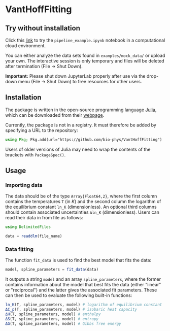 # VantHoffFitting



## Try without installation

Click this [link](https://notebooks.mpcdf.mpg.de/binder/v2/git/https%3A%2F%2Fgitlab.mpcdf.mpg.de%2Fjabuller%2Fvanthofffitting/HEAD?labpath=examples%2Fpipeline_example.ipynb) to try the `pipeline_example.ipynb` notebook in a computational cloud environment.  

You can either analyze the data sets found in `examples/mock_data/` or upload your own.  The interactive session is only temporary and files will be deleted after termination (File -> Shut Down).  

**Important:** Please shut down JupyterLab properly after use via the drop-down menu (File -> Shut Down) to free resources for other users.  



## Installation

The package is written in the open-source programming language [Julia](https://github.com/JuliaLang/julia), which can be downloaded from their [webpage](https://julialang.org/downloads/#download_julia).  

Currently, the package is not in a registry.  It must therefore be added by specifying a URL to the repository:
```julia
using Pkg; Pkg.add(url="https://github.com/bio-phys/VantHoffFitting")
```
Users of older versions of Julia may need to wrap the contents of the brackets with `PackageSpec()`.  



## Usage

### Importing data

The data should be of the type `Array{Float64,2}`, where the first column contains the temperatures `T` (in *K*) and the second column the logarithm of the equilibrium constant `ln_K` (dimensionless).  An optional third columns should contain associated uncertainties `∆ln_K` (dimensionless).  Users can read their data in from file as follows:
```julia
using DelimitedFiles

data = readdlm(file_name)
```



### Data fitting

The function `fit_data` is used to find the best model that fits the data:
```julia
model, spline_parameters = fit_data(data)
```
It outputs a string `model` and an array `spline_parameters`, where the former contains information about the model that best fits the data (either "linear" or "reciprocal") and the latter gives the associated fit parameters.  These can then be used to evaluate the following built-in functions:
```julia
ln_K(T, spline_parameters, model) # logarithm of equilibrium constant
ΔC_p(T, spline_parameters, model) # isobaric heat capacity
ΔH(T, spline_parameters, model) # enthalpy
ΔS(T, spline_parameters, model) # entropy
ΔG(T, spline_parameters, model) # Gibbs free energy
```
